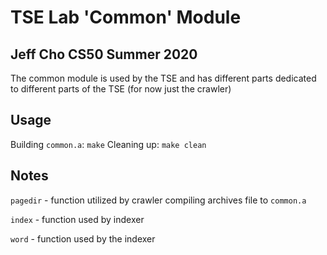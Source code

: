 # TSE Lab 'Common' Module
## Jeff Cho CS50 Summer 2020

The common module is used by the TSE and has different parts dedicated to different parts of the TSE (for now just the crawler)

## Usage

Building `common.a`: `make`
Cleaning up: `make clean`

## Notes
`pagedir` - function utilized by crawler
compiling archives file to `common.a`

`index` - function used by indexer

`word` - function used by the indexer
